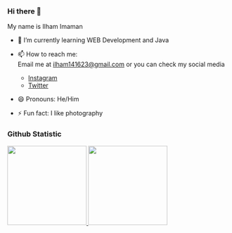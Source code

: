 ### Hi there 👋

My name is Ilham Imaman

<!--
- 🔭 I’m currently working on ...
- 👯 I’m looking to collaborate on ...
- 🤔 I’m looking for help with ...
- 💬 Ask me about ...
-->
- 🌱 I’m currently learning WEB Development and Java


- 📫 How to reach me:  
  Email me at ilham141623@gmail.com or you can check my social media  
  - [Instagram](https://www.instagram.com/ilham_0112/)
  - [Twitter](https://twitter.com/ilham_imaman)
- 😄 Pronouns: He/Him
- ⚡ Fun fact: I like photography

### Github Statistic
<p align="left">
<a href="https://github.com/Ilham1m4man">
  <img height="180em" src="https://github-readme-stats-eight-theta.vercel.app/api?username=Ilham1m4man&show_icons=true&theme=algolia&include_all_commits=true&count_private=true"/>
  <img height="180em" src="https://github-readme-stats-eight-theta.vercel.app/api/top-langs/?username=Ilham1m4man&layout=compact&langs_count=8&theme=algolia"/>
</a>
</p>

